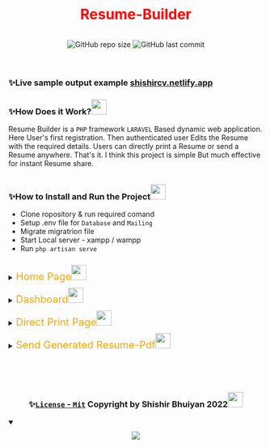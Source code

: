 
# <div style="color:red; background-color:;padding:15px; text-align:center">Resume-Builder</div>


<div style="text-align:center;">
    <img alt="GitHub repo size" src="https://img.shields.io/github/repo-size/ShishirBhuiyan/Resume-Builder">
    <img alt="GitHub last commit" src="https://img.shields.io/github/last-commit/ShishirBhuiyan/Resume-Builder">
</div><br><br>

### ✨Live sample output example <a href="https://shishircv.netlify.app/">shishircv.netlify.app</a>
### ✨How Does it Work?<img src="https://media.giphy.com/media/iY8CRBdQXODJSCERIr/giphy.gif" width="30px" style="">
Resume Builder is a `PHP` framework `LARAVEL` Based dynamic web application. Here User's first registration. Then authenticated user Edits the Resume with the required details. Users can directly print a Resume or send a Resume anywhere. That's it. I think this project is simple But much effective for instant Resume share.<br>

### ✨How to Install and Run the Project<img src="https://media.giphy.com/media/iY8CRBdQXODJSCERIr/giphy.gif" width="30px" style="margin-top:10px;"><br>
+ Clone ropository & run required comand
+ Setup .env file for `Database` and `Mailing `
+ Migrate migratrion file
+ Start Local server - xampp / wampp
+ Run `php artisan serve`






<details>
    <summary> <span style="font-size:20px; color:orange;">Home Page</span><img src="https://media.giphy.com/media/iY8CRBdQXODJSCERIr/giphy.gif" width="30px" style="margin-top:10px;"></summary>
    <img src="https://i.postimg.cc/wxVsC8Bf/home.png" />
</details>

<details>
    <summary> <span style="font-size:20px; color:orange;">Dashboard</span><img src="https://media.giphy.com/media/iY8CRBdQXODJSCERIr/giphy.gif" width="30px" style="margin-top:10px;"></summary>
    <img src="https://i.postimg.cc/zvsgRm0g/dashboard.png" />
</details>

<details>
    <summary> <span style="font-size:20px; color:orange;">Direct Print Page</span><img src="https://media.giphy.com/media/iY8CRBdQXODJSCERIr/giphy.gif" width="30px" style="margin-top:10px;"></summary>
    <img src="https://i.postimg.cc/C5zmT09W/print.png" />
</details>

<details>
    <summary> <span style="font-size:20px; color:orange;">Send Generated Resume-Pdf</span><img src="https://media.giphy.com/media/iY8CRBdQXODJSCERIr/giphy.gif" width="30px" style="margin-top:10px;"></summary>
    <img src="https://i.postimg.cc/J7vJFJMz/MailView.jpg" />
</details>

<br><br>
### <div style="text-align:center;">✨<a href="https://github.com/ShishirBhuiyan/Resume-Builder/blob/main/LICENSE" target="_blank">`License` - `Mit`</a> Copyright by Shishir Bhuiyan 2022<img src="https://media.giphy.com/media/iY8CRBdQXODJSCERIr/giphy.gif" width="30px" style="margin-top:10px;"><br></div>

  <details open><summary></summary>
<div style="text-align:center;"><img src="https://i.postimg.cc/t42WnGjs/image.png" style="margin-top:10px;"></div></details>





